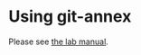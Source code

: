 # Using git-annex

Please see [the lab manual](https://intranet.neuro.polymtl.ca/geek-tips/git-annex.html).

